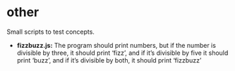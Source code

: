 # other

Small scripts to test concepts.

-  **fizzbuzz.js:** The program should print numbers, but if the number is divisible by three, it should print ‘fizz’, and if it’s divisible by five it should print ‘buzz’, and if it’s divisible by both, it should print ‘fizzbuzz’
